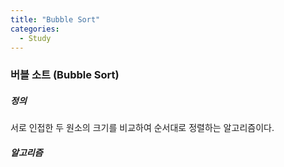 ```yaml
---
title: "Bubble Sort"
categories:
  - Study
---
```


### 버블 소트 (Bubble Sort)

##### 정의
서로 인접한 두 원소의 크기를 비교하여 순서대로 정렬하는 알고리즘이다.

##### 알고리즘
 
